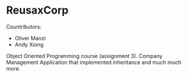 # ReusaxCorp
Countributors:
- Oliver Manzi
- Andy Xiong

Object Oriented Programming course (assignment 3).
Company Management Application that implemented inheritance and much much more. 
